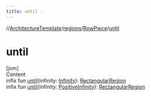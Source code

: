 ```yaml
---
title: until -
---
```

//[ArchitectureTemplate](../../index.md)/[regions](../index.md)/[RowPiece](index.md)/[until](until.md)



# until  
[jvm]  
Content  
infix fun [until](until.md)(infinity: [Infinity](../../extensions/-infinity/index.md)): [RectangularRegion](../-rectangular-region/index.md)  
infix fun [until](until.md)(infinity: [PositiveInfinity](../../extensions/-positive-infinity/index.md)): [RectangularRegion](../-rectangular-region/index.md)  



